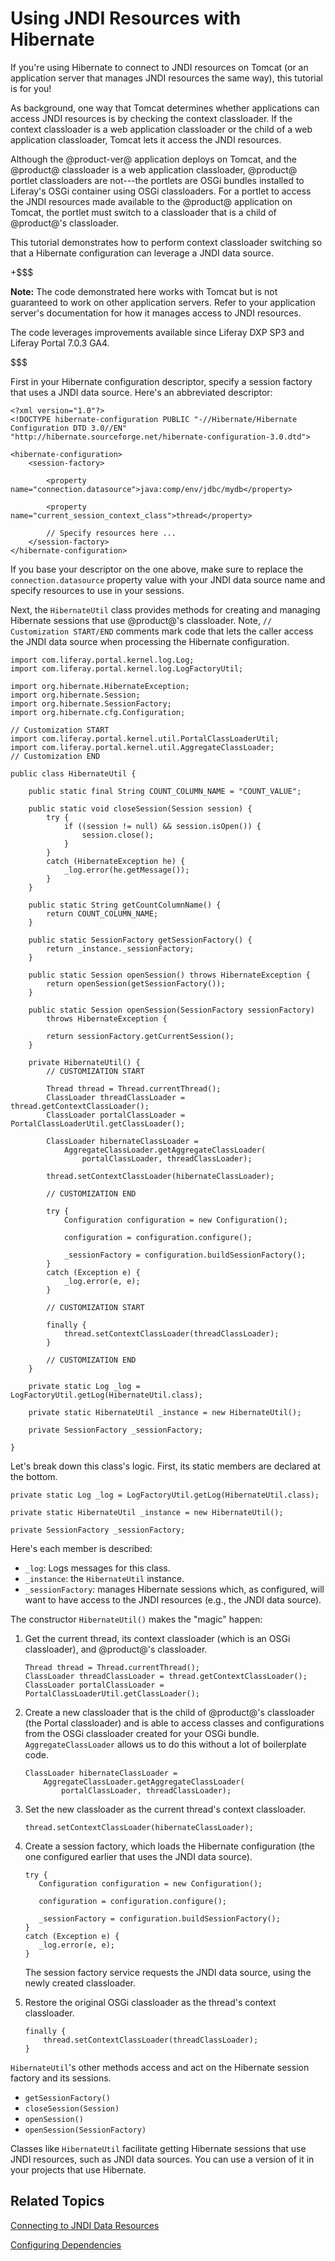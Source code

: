 # Using JNDI Resources with Hibernate [](id=using-jndi-resources-with-hibernate)

If you're using Hibernate to connect to JNDI resources on Tomcat (or an
application server that manages JNDI resources the same way), this tutorial is
for you!

As background, one way that Tomcat determines whether applications can access
JNDI resources is by checking the context classloader. If the context
classloader is a web application classloader or the child of a web application
classloader, Tomcat lets it access the JNDI resources. 

Although the @product-ver@ application deploys on Tomcat, and the @product@
classloader is a web application classloader, @product@ portlet classloaders are
not---the portlets are OSGi bundles installed to Liferay's OSGi container using
OSGi classloaders. For a portlet to access the JNDI resources made available to
the @product@ application on Tomcat, the portlet must switch to a classloader
that is a child of @product@'s classloader.

This tutorial demonstrates how to perform context classloader switching so that
a Hibernate configuration can leverage a JNDI data source.

+$$$

**Note:** The code demonstrated here works with Tomcat but is not guaranteed to
work on other application servers. Refer to your application server's
documentation for how it manages access to JNDI resources. 

The code leverages improvements available since Liferay DXP SP3 and Liferay Portal 7.0.3 GA4. 

$$$

First in your Hibernate configuration descriptor, specify a session factory that
uses a JNDI data source. Here's an abbreviated descriptor:

    <?xml version="1.0"?>
    <!DOCTYPE hibernate-configuration PUBLIC "-//Hibernate/Hibernate Configuration DTD 3.0//EN" "http://hibernate.sourceforge.net/hibernate-configuration-3.0.dtd">

    <hibernate-configuration>
        <session-factory>

            <property name="connection.datasource">java:comp/env/jdbc/mydb</property>

            <property name="current_session_context_class">thread</property>

            // Specify resources here ...
        </session-factory>
    </hibernate-configuration>

If you base your descriptor on the one above, make sure to replace the
`connection.datasource` property value with your JNDI data source name and
specify resources to use in your sessions.

Next, the `HibernateUtil` class provides methods for creating and managing
Hibernate sessions that use @product@'s classloader. Note, `// Customization
START/END` comments mark code that lets the caller access the JNDI data source
when processing the Hibernate configuration.

    import com.liferay.portal.kernel.log.Log;
    import com.liferay.portal.kernel.log.LogFactoryUtil;

    import org.hibernate.HibernateException;
    import org.hibernate.Session;
    import org.hibernate.SessionFactory;
    import org.hibernate.cfg.Configuration;

    // Customization START
    import com.liferay.portal.kernel.util.PortalClassLoaderUtil;
    import com.liferay.portal.kernel.util.AggregateClassLoader;
    // Customization END

    public class HibernateUtil {

        public static final String COUNT_COLUMN_NAME = "COUNT_VALUE";

        public static void closeSession(Session session) {
            try {
                if ((session != null) && session.isOpen()) {
                    session.close();
                }
            }
            catch (HibernateException he) {
                _log.error(he.getMessage());
            }
        }

        public static String getCountColumnName() {
            return COUNT_COLUMN_NAME;
        }

        public static SessionFactory getSessionFactory() {
            return _instance._sessionFactory;
        }

        public static Session openSession() throws HibernateException {
            return openSession(getSessionFactory());
        }

        public static Session openSession(SessionFactory sessionFactory)
            throws HibernateException {

            return sessionFactory.getCurrentSession();
        }

        private HibernateUtil() {
            // CUSTOMIZATION START

            Thread thread = Thread.currentThread();
            ClassLoader threadClassLoader = thread.getContextClassLoader();
            ClassLoader portalClassLoader = PortalClassLoaderUtil.getClassLoader();

            ClassLoader hibernateClassLoader =
                AggregateClassLoader.getAggregateClassLoader(
                    portalClassLoader, threadClassLoader);

            thread.setContextClassLoader(hibernateClassLoader);

            // CUSTOMIZATION END

            try {
                Configuration configuration = new Configuration();

                configuration = configuration.configure();

                _sessionFactory = configuration.buildSessionFactory();
            }
            catch (Exception e) {
                _log.error(e, e);
            }

            // CUSTOMIZATION START

            finally {
                thread.setContextClassLoader(threadClassLoader);
            }

            // CUSTOMIZATION END
        }

        private static Log _log = LogFactoryUtil.getLog(HibernateUtil.class);

        private static HibernateUtil _instance = new HibernateUtil();

        private SessionFactory _sessionFactory;

    }

Let's break down this class's logic. First, its static members are declared at
the bottom.

    private static Log _log = LogFactoryUtil.getLog(HibernateUtil.class);

    private static HibernateUtil _instance = new HibernateUtil();

    private SessionFactory _sessionFactory;

Here's each member is described:

-   `_log`: Logs messages for this class.
-   `_instance`: the `HibernateUtil` instance.
-   `_sessionFactory`: manages Hibernate sessions which, as configured, will
    want to have access to the JNDI resources (e.g., the JNDI data source).

The constructor `HibernateUtil()` makes the "magic" happen:

1.  Get the current thread, its context classloader (which is an OSGi 
    classloader), and @product@'s classloader.

        Thread thread = Thread.currentThread();
        ClassLoader threadClassLoader = thread.getContextClassLoader();
        ClassLoader portalClassLoader = PortalClassLoaderUtil.getClassLoader();

2.  Create a new classloader that is the child of @product@'s classloader (the 
    Portal classloader) and is able to access classes and configurations from
    the OSGi classloader created for your OSGi bundle. `AggregateClassLoader`
    allows us to do this without a lot of boilerplate code.

        ClassLoader hibernateClassLoader =
            AggregateClassLoader.getAggregateClassLoader(
                portalClassLoader, threadClassLoader);

2.  Set the new classloader as the current thread's context classloader.

        thread.setContextClassLoader(hibernateClassLoader);

3.  Create a session factory, which loads the Hibernate configuration (the one 
    configured earlier that uses the JNDI data source).

        try {
           Configuration configuration = new Configuration();

           configuration = configuration.configure();

           _sessionFactory = configuration.buildSessionFactory();
        }
        catch (Exception e) {
           _log.error(e, e);
        }

    The session factory service requests the JNDI data source, using the newly
    created classloader.

4.  Restore the original OSGi classloader as the thread's context classloader.

        finally {
            thread.setContextClassLoader(threadClassLoader);
        }

`HibernateUtil`'s other methods access and act on the Hibernate session factory
and its sessions.

-  `getSessionFactory()`
-  `closeSession(Session)`
-  `openSession()`
-  `openSession(SessionFactory)`

Classes like `HibernateUtil` facilitate getting Hibernate sessions that use JNDI
resources, such as JNDI data sources. You can use a version of it in your
projects that use Hibernate.

## Related Topics [](id=related-topics)

[Connecting to JNDI Data Resources](/develop/tutorials/-/knowledge_base/7-0/connecting-to-data-sources-using-jndi)

[Configuring Dependencies](/develop/tutorials/-/knowledge_base/7-0/configuring-dependencies)
